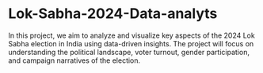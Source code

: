 # Lok-Sabha-2024-Data-analyts
In this project, we aim to analyze and visualize key aspects of the 2024 Lok Sabha election in India using data-driven insights. The project will focus on understanding the political landscape, voter turnout, gender participation, and campaign narratives of the election.
